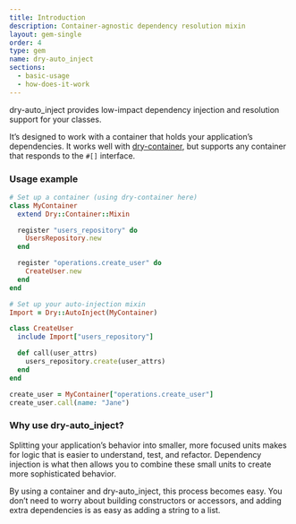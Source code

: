 ```yaml
---
title: Introduction
description: Container-agnostic dependency resolution mixin
layout: gem-single
order: 4
type: gem
name: dry-auto_inject
sections:
  - basic-usage
  - how-does-it-work
---
```


dry-auto\_inject provides low-impact dependency injection and resolution support for your classes.

It’s designed to work with a container that holds your application’s dependencies. It works well with [dry-container](/gems/dry-container), but supports any container that responds to the `#[]` interface.

### Usage example

```ruby
# Set up a container (using dry-container here)
class MyContainer
  extend Dry::Container::Mixin

  register "users_repository" do
    UsersRepository.new
  end

  register "operations.create_user" do
    CreateUser.new
  end
end

# Set up your auto-injection mixin
Import = Dry::AutoInject(MyContainer)

class CreateUser
  include Import["users_repository"]

  def call(user_attrs)
    users_repository.create(user_attrs)
  end
end

create_user = MyContainer["operations.create_user"]
create_user.call(name: "Jane")
```

### Why use dry-auto\_inject?

Splitting your application’s behavior into smaller, more focused units makes for logic that is easier to understand, test, and refactor. Dependency injection is what then allows you to combine these small units to create more sophisticated behavior.

By using a container and dry-auto\_inject, this process becomes easy. You don’t need to worry about building constructors or accessors, and adding extra dependencies is as easy as adding a string to a list.

